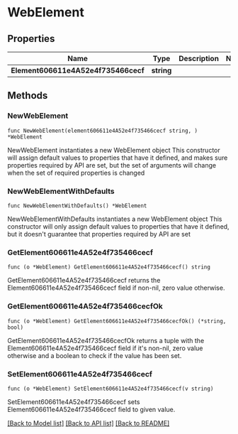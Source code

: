 # WebElement

## Properties

Name | Type | Description | Notes
------------ | ------------- | ------------- | -------------
**Element606611e4A52e4f735466cecf** | **string** |  | 

## Methods

### NewWebElement

`func NewWebElement(element606611e4A52e4f735466cecf string, ) *WebElement`

NewWebElement instantiates a new WebElement object
This constructor will assign default values to properties that have it defined,
and makes sure properties required by API are set, but the set of arguments
will change when the set of required properties is changed

### NewWebElementWithDefaults

`func NewWebElementWithDefaults() *WebElement`

NewWebElementWithDefaults instantiates a new WebElement object
This constructor will only assign default values to properties that have it defined,
but it doesn't guarantee that properties required by API are set

### GetElement606611e4A52e4f735466cecf

`func (o *WebElement) GetElement606611e4A52e4f735466cecf() string`

GetElement606611e4A52e4f735466cecf returns the Element606611e4A52e4f735466cecf field if non-nil, zero value otherwise.

### GetElement606611e4A52e4f735466cecfOk

`func (o *WebElement) GetElement606611e4A52e4f735466cecfOk() (*string, bool)`

GetElement606611e4A52e4f735466cecfOk returns a tuple with the Element606611e4A52e4f735466cecf field if it's non-nil, zero value otherwise
and a boolean to check if the value has been set.

### SetElement606611e4A52e4f735466cecf

`func (o *WebElement) SetElement606611e4A52e4f735466cecf(v string)`

SetElement606611e4A52e4f735466cecf sets Element606611e4A52e4f735466cecf field to given value.



[[Back to Model list]](../README.md#documentation-for-models) [[Back to API list]](../README.md#documentation-for-api-endpoints) [[Back to README]](../README.md)


